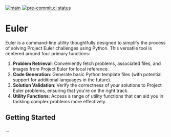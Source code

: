 [![main](https://github.com/i13e/euler/actions/workflows/main.yml/badge.svg)](https://github.com/i13e/euler/actions/workflows/main.yml)
[![pre-commit.ci status](https://results.pre-commit.ci/badge/github/i13e/euler/master.svg)](https://results.pre-commit.ci/latest/github/i13e/euler/master)

# Euler

Euler is a command-line utility thoughtfully designed to simplify the process of solving Project Euler challenges using Python.
This versatile tool is centered around four primary functions:

1. **Problem Retrieval**: Conveniently fetch problems, associated files, and images from Project Euler for local reference.
2. **Code Generation**: Generate basic Python template files (with potential support for additional languages in the future).
3. **Solution Validation**: Verify the correctness of your solutions to Project Euler problems, ensuring that you're on the right track.
4. **Utility Functions**: Access a range of utility functions that can aid you in tackling complex problems more effectively.

## Getting Started

...
